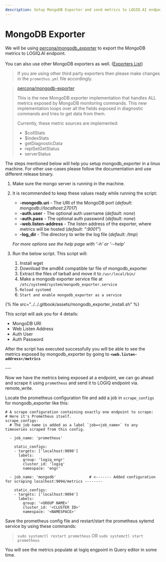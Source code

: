 ```yaml
---
description: Setup MongoDB Exporter and send metrics to LOGIQ.AI endpoint
---
```


# MongoDB Exporter

We will be using [percona/mongodb\_exporter](https://github.com/percona/mongodb\_exporter) to export the MongoDB metrics to LOGIQ.AI endpoint.\
\
You can also use other MongoDB exporters as well. ([Exporters List](https://prometheus.io/docs/instrumenting/exporters/))

> If you are using other third party exporters then please make changes in the `promethus.yml` file accordingly.

> [percona/mongodb-exporter](https://github.com/percona/mongodb\_exporter)
>
> This is the new MongoDB exporter implementation that handles ALL metrics exposed by MongoDB monitoring commands. This new implementation loops over all the fields exposed in diagnostic commands and tries to get data from them.
>
> Currently, these metric sources are implemented:
>
> * $collStats
> * $indexStats
> * getDiagnosticData
> * replSetGetStatus
> * serverStatus

The steps mentioned below will help you setup mongodb\_exporter in a linux machine. For other use-cases please follow the documentation and use different release binary.

1. Make sure the mongo server is running in the machine.
2.  It is recommended to keep these values ready while running the script:

    * **-mongodb.uri** - The URI of the MongoDB port (_default: mongodb://localhost:27017_)
    * **-auth.user** - The optional auth username (_default: none_)
    * **-auth.pass** - The optional auth password (_default: none_)
    * **-web.listen-address** - The listen address of the exporter, where metrics will be hosted (_default: ":9001"_)
    * **-log\_dir** - The directory to write the log file (_default: /tmp_)

    _For more options see the help page with '-h' or '--help'_

    &#x20;
3. Run the below script. This script will:
   1. Install wget
   2. Download the amd64 compatible tar file of mongodb\_exporter
   3. Extract the files of tarball and move it to `/usr/local/bin/`
   4. Make a mongodb exporter service file at `/etc/systemd/system/mongodb_exporter.service`
   5. `Reload systemd`
   6. `Start and enable mongodb_exporter as a service`

{% file src="../../.gitbook/assets/mongodb_exporter_install.sh" %}

This script will ask you for 4 details:&#x20;

* MongoDB URI
* Web Listen Address
* &#x20;Auth User
* Auth Password

After the script has executed successfully you will be able to see the metrics exposed by mongodb\_exporter by going to **`<web.listen-address>/metrics`**

\---

Now we have the metrics being exposed at a endpoint, we can go ahead and scrape it using `prometheus` and send it to LOGIQ endpoint via. remote\_write.

Locate the prometheus configuration file and add a job in `scrape_configs` for mongodb\_exporter like this:

```
# A scrape configuration containing exactly one endpoint to scrape:
# Here it's Prometheus itself.
scrape_configs:
  # The job name is added as a label `job=<job_name>` to any timeseries scraped from this config.

  - job_name: 'prometheus'
  
    static_configs:
    - targets: ['localhost:9090']
      labels:
        group: 'logiq_engr'
        cluster_id: 'logiq'
        namespace: 'engr'

  - job_name: 'mongodb'               # <------- Added configuration for scraping localhost:9094/metrics --------

    static_configs:
    - targets: ['localhost:9094']
      labels:
        group: '<GROUP NAME>'
        cluster_id: '<CLUSTER ID>'
        namespace: '<NAMESPACE>'
```

Save the prometheus config file and restart/start the prometheus sytemd service by using these commands:

> `sudo systemctl restart prometheus` OR `sudo systemctl start prometheus`

You will see the metrics populate at logiq engpoint in Query editor in some time.
